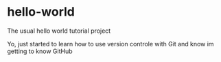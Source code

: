 # hello-world
The usual hello world tutorial project

Yo, just started to learn how to use version controle with Git and know im getting to know GitHub
